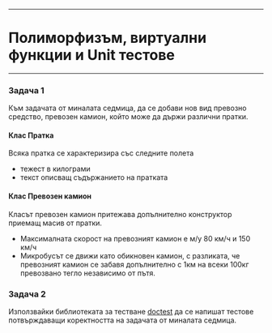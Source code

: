 ***
# Полиморфизъм, виртуални функции и Unit тестове
***

### Задача 1
Към задачата от миналата седмица, да се добави нов вид превозно средство, превозен камион, който може да държи различни пратки.

#### Клас Пратка
Всяка пратка се характеризира със следните полета
- тежест в килограми
- текст описващ съдържанието на пратката

#### Клас Превозен камион
Класът превозен камион притежава допълнително конструктор приемащ масив от пратки.
- Максималната скорост на превозният камион е м/у 80 км/ч и 150 км/ч
- Микробусът се движи като обикновен камион, с разликата, че превозният камион се забавя допълнително с 1км на всеки 100кг превозвано тегло независимо от пътя.

### Задача 2
Използвайки библиотеката за тестване [doctest](https://github.com/onqtam/doctest) да се напишат тестове потвърждаващи коректността на задачата от миналата седмица.